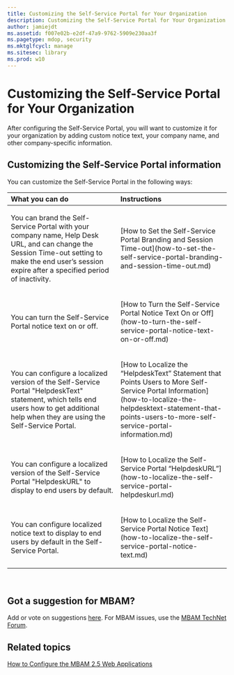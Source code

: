 ```yaml
---
title: Customizing the Self-Service Portal for Your Organization
description: Customizing the Self-Service Portal for Your Organization
author: jamiejdt
ms.assetid: f007e02b-e2df-47a9-9762-5909e230aa3f
ms.pagetype: mdop, security
ms.mktglfcycl: manage
ms.sitesec: library
ms.prod: w10
---
```



# Customizing the Self-Service Portal for Your Organization


After configuring the Self-Service Portal, you will want to customize it for your organization by adding custom notice text, your company name, and other company-specific information.

## Customizing the Self-Service Portal information


You can customize the Self-Service Portal in the following ways:

<table>
<colgroup>
<col width="50%" />
<col width="50%" />
</colgroup>
<thead>
<tr class="header">
<th align="left">What you can do</th>
<th align="left">Instructions</th>
</tr>
</thead>
<tbody>
<tr class="odd">
<td align="left"><p>You can brand the Self-Service Portal with your company name, Help Desk URL, and can change the Session Time-out setting to make the end user’s session expire after a specified period of inactivity.</p></td>
<td align="left"><p>[How to Set the Self-Service Portal Branding and Session Time-out](how-to-set-the-self-service-portal-branding-and-session-time-out.md)</p></td>
</tr>
<tr class="even">
<td align="left"><p>You can turn the Self-Service Portal notice text on or off.</p></td>
<td align="left"><p>[How to Turn the Self-Service Portal Notice Text On or Off](how-to-turn-the-self-service-portal-notice-text-on-or-off.md)</p></td>
</tr>
<tr class="odd">
<td align="left"><p>You can configure a localized version of the Self-Service Portal &quot;HelpdeskText&quot; statement, which tells end users how to get additional help when they are using the Self-Service Portal.</p></td>
<td align="left"><p>[How to Localize the “HelpdeskText” Statement that Points Users to More Self-Service Portal Information](how-to-localize-the-helpdesktext-statement-that-points-users-to-more-self-service-portal-information.md)</p></td>
</tr>
<tr class="even">
<td align="left"><p>You can configure a localized version of the Self-Service Portal &quot;HelpdeskURL&quot; to display to end users by default.</p></td>
<td align="left"><p>[How to Localize the Self-Service Portal “HelpdeskURL”](how-to-localize-the-self-service-portal-helpdeskurl.md)</p></td>
</tr>
<tr class="odd">
<td align="left"><p>You can configure localized notice text to display to end users by default in the Self-Service Portal.</p></td>
<td align="left"><p>[How to Localize the Self-Service Portal Notice Text](how-to-localize-the-self-service-portal-notice-text.md)</p></td>
</tr>
</tbody>
</table>

 

## Got a suggestion for MBAM?


Add or vote on suggestions [here](http://mbam.uservoice.com/forums/268571-microsoft-bitlocker-administration-and-monitoring). For MBAM issues, use the [MBAM TechNet Forum](https://social.technet.microsoft.com/Forums/home?forum=mdopmbam).

## Related topics


[How to Configure the MBAM 2.5 Web Applications](how-to-configure-the-mbam-25-web-applications.md)

 

 





